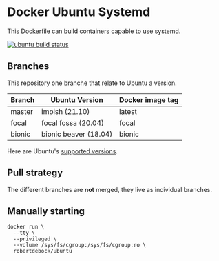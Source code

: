 Docker Ubuntu Systemd
=====================

This Dockerfile can build containers capable to use systemd.

[![ubuntu build status](https://img.shields.io/docker/cloud/build/robertdebock/ubuntu.svg)](https://hub.docker.com/repository/docker/robertdebock/ubuntu)

Branches
--------

This repository one branche that relate to Ubuntu a version.

|Branch |Ubuntu Version        |Docker image tag|
|-------|----------------------|----------------|
|master |impish (21.10)        |latest          |
|focal  |focal fossa (20.04)   |focal           |
|bionic |bionic beaver (18.04) |bionic          |

Here are Ubuntu's [supported versions](https://wiki.ubuntu.com/Releases).

Pull strategy
-------------

The different branches are **not** merged, they live as individual branches.

Manually starting
-----------------

```
docker run \
  --tty \
  --privileged \
  --volume /sys/fs/cgroup:/sys/fs/cgroup:ro \
  robertdebock/ubuntu
```
